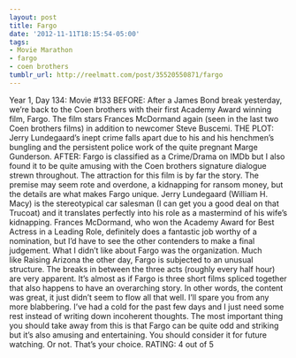 ```yaml
---
layout: post
title: Fargo
date: '2012-11-11T18:15:54-05:00'
tags:
- Movie Marathon
- fargo
- coen brothers
tumblr_url: http://reelmatt.com/post/35520550871/fargo
---
```

Year 1, Day 134: Movie #133
BEFORE: After a James Bond break yesterday, we’re back to the Coen brothers with their first Academy Award winning film, Fargo. The film stars Frances McDormand again (seen in the last two Coen brothers films) in addition to newcomer Steve Buscemi.
THE PLOT: Jerry Lundegaard’s inept crime falls apart due to his and his henchmen’s bungling and the persistent police work of the quite pregnant Marge Gunderson.
AFTER: Fargo is classified as a Crime/Drama on IMDb but I also found it to be quite amusing with the Coen brothers signature dialogue strewn throughout.
The attraction for this film is by far the story. The premise may seem rote and overdone, a kidnapping for ransom money, but the details are what makes Fargo unique. Jerry Lundegaard (William H. Macy) is the stereotypical car salesman (I can get you a good deal on that Trucoat) and it translates perfectly into his role as a mastermind of his wife’s kidnapping. Frances McDormand, who won the Academy Award for Best Actress in a Leading Role, definitely does a fantastic job worthy of a nomination, but I’d have to see the other contenders to make a final judgement.
What I didn’t like about Fargo was the organization. Much like Raising Arizona the other day, Fargo is subjected to an unusual structure. The breaks in between the three acts (roughly every half hour) are very apparent. It’s almost as if Fargo is three short films spliced together that also happens to have an overarching story. In other words, the content was great, it just didn’t seem to flow all that well.
I’ll spare you from any more blabbering. I’ve had a cold for the past few days and I just need some rest instead of writing down incoherent thoughts. The most important thing you should take away from this is that Fargo can be quite odd and striking but it’s also amusing and entertaining. You should consider it for future watching. Or not. That’s your choice.
RATING: 4 out of 5
